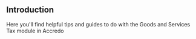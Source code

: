 ## Introduction

Here you'll find helpful tips and guides to do with the Goods and Services Tax module in Accredo